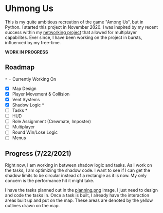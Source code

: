 # Uhmong Us

This is my quite ambitious recreation of the game "Among Us", but in Python. 
I started this project in November 2020. 
I was inspired by my recent success within my [networking project](https://github.com/Lance-Easley/Networking) that allowed for multiplayer capabilites.
Ever since, I have been working on the project in bursts, influenced by my free-time.

**WORK IN PROGRESS**

## Roadmap

`*` = Currently Working On

- [x] Map Design
- [x] Player Movement & Collision
- [x] Vent Systems
- [x] Shadow Logic *
- [ ] Tasks *
- [ ] HUD
- [ ] Role Assignment (Crewmate, Imposter)
- [ ] Multiplayer
- [ ] Round Win/Lose Logic
- [ ] Menus

## Progress (7/22/2021)

Right now, I am working in between shadow logic and tasks. 
As I work on the tasks, I am optimizing the shadow code.
I want to see if I can get the shadow limits to be circular instead of a rectangle as it is now.
My only concern is the performance hit it might take.

I have the tasks planned out in the [planning.png](https://github.com/Lance-Easley/Uhmong-Us/blob/main/images/planning.png) image, I just need to design and code the tasks in.
Once a task is built, I already have the interaction areas built up and put on the map. 
These areas are denoted by the yellow outlines drawn on the map.
